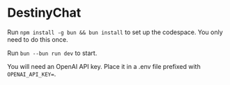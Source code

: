 # DestinyChat

Run `npm install -g bun && bun install` to set up the codespace. You only need to do this once.

Run `bun --bun run dev` to start.

You will need an OpenAI API key. Place it in a .env file prefixed with `OPENAI_API_KEY=`.

